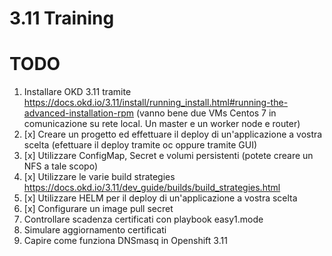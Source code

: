 # 3.11 Training

# TODO
1. Installare OKD 3.11 tramite https://docs.okd.io/3.11/install/running_install.html#running-the-advanced-installation-rpm (vanno bene due VMs Centos 7 in comunicazione su rete local. Un master e un worker node e router)
1. [x] Creare un progetto ed effettuare il deploy di un'applicazione a vostra scelta (efettuare il deploy tramite oc oppure tramite GUI)
1. [x] Utilizzare ConfigMap, Secret e volumi persistenti (potete creare un NFS a tale scopo)
1. [x] Utilizzare le varie build strategies https://docs.okd.io/3.11/dev_guide/builds/build_strategies.html
1. [x] Utilizzare HELM per il deploy di un'applicazione a vostra scelta
1. [x] Configurare un image pull secret
1. Controllare scadenza certificati con playbook easy1.mode
1. Simulare aggiornamento certificati
1. Capire come funziona DNSmasq in Openshift 3.11
